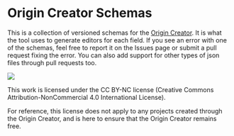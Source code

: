 # Origin Creator Schemas

This is a collection of versioned schemas for the [Origin Creator](https://xmgzx.github.io/apps/origin-creator/). It is what the tool uses to generate editors for each field. If you see an error with one of the schemas, feel free to report it on the Issues page or submit a pull request fixing the error. You can also add support for other types of json files through pull requests too.

![](https://i.creativecommons.org/l/by-nc/4.0/88x31.png)

This work is licensed under the CC BY-NC license (Creative Commons Attribution-NonCommercial 4.0 International License).

For reference, this license does not apply to any projects created through the Origin Creator, and is here to ensure that the Origin Creator remains free. 
